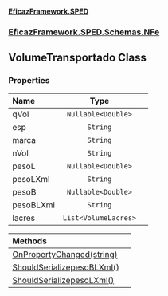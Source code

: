 #### [EficazFramework.SPED](EficazFrameworkSPED.md 'EficazFramework SPED')
### [EficazFramework.SPED.Schemas.NFe](EficazFramework.SPED.Schemas.NFe.md 'EficazFramework.SPED.Schemas.NFe')

## VolumeTransportado Class
### Properties

| Name | Type | |
| :--- | :---: | :--- |
| qVol | `Nullable<Double>` |  |
| esp | `String` |  |
| marca | `String` |  |
| nVol | `String` |  |
| pesoL | `Nullable<Double>` |  |
| pesoLXml | `String` |  |
| pesoB | `Nullable<Double>` |  |
| pesoBLXml | `String` |  |
| lacres | `List<VolumeLacres>` |  |

| Methods | |
| :--- | :--- |
| [OnPropertyChanged(string)](EficazFramework.SPED.Schemas.NFe/VolumeTransportado/OnPropertyChanged(string).md 'EficazFramework.SPED.Schemas.NFe.VolumeTransportado.OnPropertyChanged(string)') | |
| [ShouldSerializepesoBLXml()](EficazFramework.SPED.Schemas.NFe/VolumeTransportado/ShouldSerializepesoBLXml().md 'EficazFramework.SPED.Schemas.NFe.VolumeTransportado.ShouldSerializepesoBLXml()') | |
| [ShouldSerializepesoLXml()](EficazFramework.SPED.Schemas.NFe/VolumeTransportado/ShouldSerializepesoLXml().md 'EficazFramework.SPED.Schemas.NFe.VolumeTransportado.ShouldSerializepesoLXml()') | |
